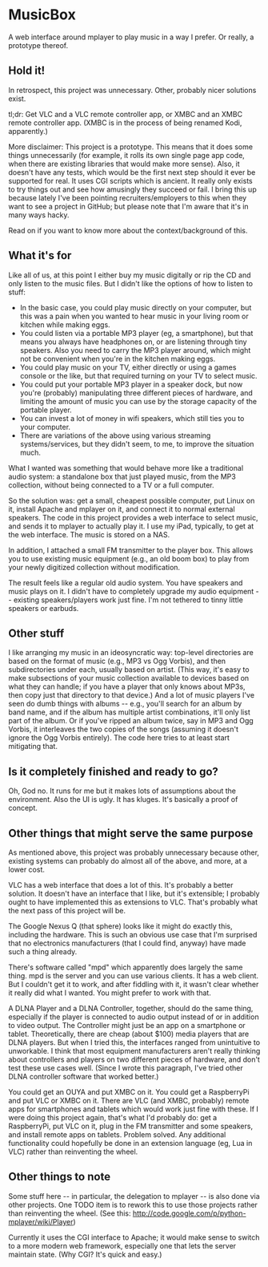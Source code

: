MusicBox
========

A web interface around mplayer to play music in a way I prefer.
Or really, a prototype thereof.

Hold it!
--------

In retrospect, this project was unnecessary.  Other, probably nicer solutions exist.

tl;dr: Get VLC and a VLC remote controller app, or XMBC and an XMBC remote controller app.  (XMBC is in the process of being renamed Kodi, apparently.)

More disclaimer: This project is a prototype.  This means that it does some things unnecessarily (for example, it rolls its own single page app code, when there are existing libraries that would make more sense).  Also, it doesn't have any tests, which would be the first next step should it ever be supported for real.  It uses CGI scripts which is ancient.  It really only exists to try things out and see how amusingly they succeed or fail.  I bring this up because lately I've been pointing recruiters/employers to this when they want to see a project in GitHub; but please note that I'm aware that it's in many ways hacky.

Read on if you want to know more about the context/background of this.

What it's for
-------------

Like all of us, at this point I either buy my music digitally or rip
the CD and only listen to the music files.  But I didn't like the options
of how to listen to stuff:
* In the basic case, you could play music directly on your computer, but this was a pain when
  you wanted to hear music in your living room or kitchen while making eggs.
* You could listen via a portable MP3 player (eg, a smartphone), but that means you always have
  headphones on, or are listening through tiny speakers.  Also you need to carry the MP3 player around,
  which might not be convenient when you're in the kitchen making eggs.
* You could play music on your TV, either directly or using a games console or the like, but that required
  turning on your TV to select music.
* You could put your portable MP3 player in a speaker dock, but now you're
  (probably) manipulating three different pieces of hardware, and limiting
  the amount of music you can use by the storage capacity of the portable
  player.
* You can invest a lot of money in wifi speakers, which still ties you to your computer.
* There are variations of the above using various streaming systems/services, but they didn't seem, to me,
  to improve the situation much.

What I wanted was something that would behave more like a traditional audio
system: a standalone box that just played music, from the MP3 collection,
without being connected to a TV or a full computer.

So the solution was: get a small, cheapest possible computer, put Linux on it,
install Apache and mplayer on it, and connect it to normal external speakers.
The code in this project provides a web interface to select music, and sends it to
mplayer to actually play it.  I use my iPad, typically, to get at the
web interface.  The music is stored on a NAS.

In addition, I attached a small FM transmitter to the player box.
This allows you to use existing music equipment (e.g., an old boom box)
to play from your newly digitized collection without modification.

The result feels like a regular old audio system.  You have speakers and music plays on it.  I didn't have to completely upgrade my audio equipment -- existing speakers/players work just fine.  I'm not tethered to tinny little speakers or earbuds.

Other stuff
-----------
I like arranging my music in an ideosyncratic way: top-level directories
are based on the format of music (e.g., MP3 vs Ogg Vorbis), and then
subdirectories under each, usually based on artist.  (This way, it's easy
to make subsections of your music collection available to devices based on what
they can handle; if you have a player that only knows about MP3s, then copy just
that directory to that device.)  And a lot of music players I've seen do dumb
things with albums -- e.g., you'll search for an album by band name, and if
the album has multiple artist combinations, it'll only list part of the album.
Or if you've ripped an album twice, say in MP3 and Ogg Vorbis, it interleaves the
two copies of the songs (assuming it doesn't ignore the Ogg Vorbis entirely).
The code here tries to at least start mitigating that.


Is it completely finished and ready to go?
------------------------------------------

Oh, God no.  It runs for me but it makes lots of assumptions about
the environment.  Also the UI is ugly.  It has kluges.
It's basically a proof of concept.

Other things that might serve the same purpose
----------------------------------------------

As mentioned above, this project was probably unnecessary because other, existing systems can probably do almost all of the above, and more, at a lower cost.

VLC has a web interface that does a lot of this.  It's probably a better solution.
It doesn't have an interface that I like, but it's extensible; I probably ought to have 
implemented this as extensions to VLC.  That's probably what the next pass of this project will be.

The Google Nexus Q (that sphere) looks like it might do exactly this, including the hardware.
This is such an obvious use case that I'm surprised that no electronics
manufacturers (that I could find, anyway) have made such a thing already.

There's software  called "mpd" which apparently does largely the same thing.
mpd is the server and you can use various clients.  It has a web client.
But I couldn't get it to work, and after fiddling with it, it wasn't clear
whether it really did what I wanted.  You might prefer to work with
that.

A DLNA Player and a DLNA Controller, together, should do the same thing,
especially if the player is connected to audio output instead of or in addition
to video output.  The Controller might just be an app on a smartphone or tablet.
Theoretically, there are cheap (about $100) media players that are DLNA players.
But when I tried this, the interfaces ranged from unintuitive to unworkable.
I think that most equipment manufacturers aren't really thinking about 
controllers and players on two different pieces of hardware, and don't
test these use cases well.  (Since I wrote this paragraph, I've tried other DLNA controller
software that worked better.)

You could get an OUYA and put XMBC on it.  You could get a RaspberryPi and put VLC or XMBC on it.
There are VLC (and XMBC, probably) remote apps for smartphones and tablets which would work just fine with these.
If I were doing this project again, that's what I'd probably do: get a RaspberryPi, put VLC on it, plug in the FM transmitter and some speakers, and install remote apps on tablets.  Problem solved.  Any additional functionality could hopefully be done in an extension language (eg, Lua in VLC) rather than reinventing the wheel.

Other things to note
--------------------

Some stuff here -- in particular, the delegation to mplayer -- is also
done via other projects.  One TODO item is to rework this to use those
projects rather than reinventing the wheel.
(See this: http://code.google.com/p/python-mplayer/wiki/Player)

Currently it uses the CGI interface to Apache; it would make sense to
switch to a more modern web framework, especially one that lets the
server maintain state.  (Why CGI?  It's quick and easy.)

